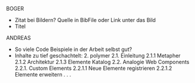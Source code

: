 BOGER

- Zitat bei Bildern? Quelle in BibFile oder Link unter das Bild
- Titel


ANDREAS

- So viele Code Beispiele in der Arbeit selbst gut?
- Inhalte zu tief geschachtelt:
    2. polymer
        2.1. Einleitung
            2.1.1 Metapher
            2.1.2 Architektur
            2.1.3 Elemente Katalog
        2.2. Analogie Web Components
            2.2.1. Custom Elements
                2.2.1.1 Neue Elemente registrieren
                2.2.1.2 Elemente erweitern
                .
                .
                .




